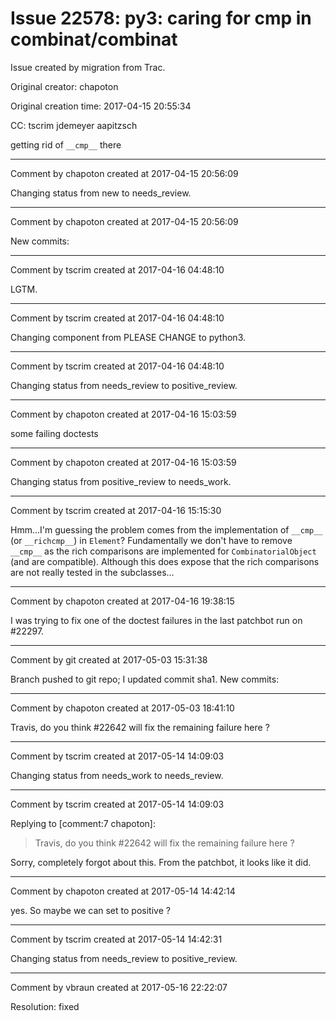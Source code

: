 # Issue 22578: py3: caring for cmp in combinat/combinat

Issue created by migration from Trac.

Original creator: chapoton

Original creation time: 2017-04-15 20:55:34

CC:  tscrim jdemeyer aapitzsch

getting rid of `__cmp__` there


---

Comment by chapoton created at 2017-04-15 20:56:09

Changing status from new to needs_review.


---

Comment by chapoton created at 2017-04-15 20:56:09

New commits:


---

Comment by tscrim created at 2017-04-16 04:48:10

LGTM.


---

Comment by tscrim created at 2017-04-16 04:48:10

Changing component from PLEASE CHANGE to python3.


---

Comment by tscrim created at 2017-04-16 04:48:10

Changing status from needs_review to positive_review.


---

Comment by chapoton created at 2017-04-16 15:03:59

some failing doctests


---

Comment by chapoton created at 2017-04-16 15:03:59

Changing status from positive_review to needs_work.


---

Comment by tscrim created at 2017-04-16 15:15:30

Hmm...I'm guessing the problem comes from the implementation of `__cmp__` (or `__richcmp__`) in `Element`? Fundamentally we don't have to remove `__cmp__` as the rich comparisons are implemented for `CombinatorialObject` (and are compatible). Although this does expose that the rich comparisons are not really tested in the subclasses...


---

Comment by chapoton created at 2017-04-16 19:38:15

I was trying to fix one of the doctest failures in the last patchbot run on #22297.


---

Comment by git created at 2017-05-03 15:31:38

Branch pushed to git repo; I updated commit sha1. New commits:


---

Comment by chapoton created at 2017-05-03 18:41:10

Travis, do you think #22642 will fix the remaining failure here ?


---

Comment by tscrim created at 2017-05-14 14:09:03

Changing status from needs_work to needs_review.


---

Comment by tscrim created at 2017-05-14 14:09:03

Replying to [comment:7 chapoton]:
> Travis, do you think #22642 will fix the remaining failure here ?

Sorry, completely forgot about this. From the patchbot, it looks like it did.


---

Comment by chapoton created at 2017-05-14 14:42:14

yes. So maybe we can set to positive ?


---

Comment by tscrim created at 2017-05-14 14:42:31

Changing status from needs_review to positive_review.


---

Comment by vbraun created at 2017-05-16 22:22:07

Resolution: fixed
